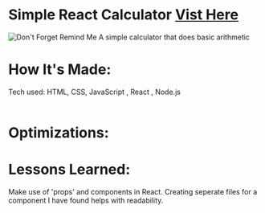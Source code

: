 <div id="header" >
 <h1  class="heading-element" dir="auto">Simple React Calculator <a href="https://fladev-simple-calculator-react.netlify.app/
">Vist Here</a></h1>
  <img src="https://i.imgur.com/eCZjqJC.gif" alt="Don't Forget Remind Me">
  A simple calculator that does basic arithmetic
</div>

<div id="header" >
 <h1 class="heading-element" dir="auto">How It's Made:</h1>
 Tech used: HTML, CSS, JavaScript , React , Node.js<br/><br/>
 
</div>

<div id="header" >
 <h1 class="heading-element" dir="auto">Optimizations:</h1>

</div>

<div id="header">
 <h1 class="heading-element" dir="auto">Lessons Learned:</h1>
  Make use of 'props'  and components in React. Creating seperate files for a component I have found helps with readability. 
</div>
